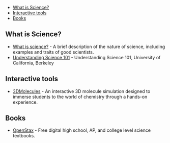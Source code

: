 
- [What is Science?](#what-is-science)
- [Interactive tools](#interactive-tools)
- [Books](#books)

## What is Science?

- [What is science?](https://youtu.be/TclBJZuUAOY) - A brief description of the nature of science, including examples and traits of good scientists.
- [Understanding Science 101](https://undsci.berkeley.edu/understanding-science-101/what-is-science/) - Understanding Science 101, University of California, Berkeley

## Interactive tools

- [3DMolecules](https://apps.apple.com/app/id1639183447) - An interactive 3D molecule simulation designed to immerse students to the world of chemistry through a hands-on experience.

## Books

- [OpenStax](https://openstax.org/subjects/science) - Free digital high school, AP, and college level science textbooks.